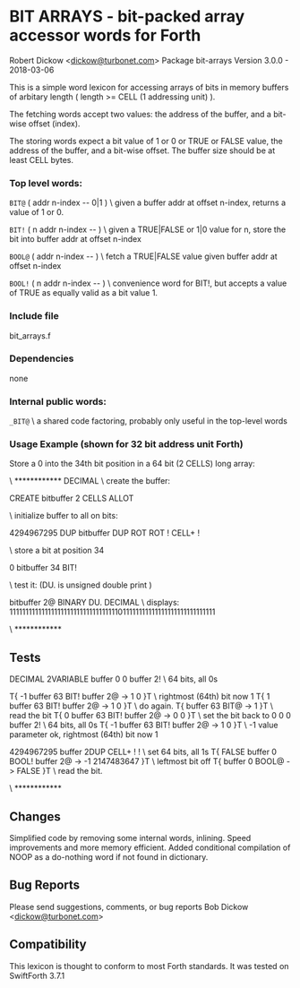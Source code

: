 BIT ARRAYS - bit-packed array accessor words for Forth
============================================
Robert Dickow <<dickow@turbonet.com>>
Package bit-arrays
Version 3.0.0 - 2018-03-06

This is a simple word lexicon for accessing arrays of bits in memory buffers of arbitary length ( length >= CELL (1 addressing unit) ). 

The fetching words accept two values: the address of the buffer, and a bit-wise offset (index).

The storing words expect a bit value of 1 or 0 or TRUE or FALSE value, the address of the buffer, and a bit-wise offset. The buffer size should be at least CELL bytes.

### Top level words:

`BIT@`  ( addr n-index -- 0|1 ) \ given a buffer addr at offset n-index, returns a value of 1 or 0.

`BIT!`  ( n addr n-index -- ) \ given a TRUE|FALSE or 1|0 value for n, store the bit into buffer addr at offset n-index 

`BOOL@` ( addr n-index -- ) \ fetch a TRUE|FALSE value given buffer addr at offset n-index

`BOOL!` ( n addr n-index -- ) \ convenience word for BIT!, but accepts a value of TRUE as equally valid as a bit value 1. 

### Include file

bit_arrays.f

### Dependencies

none

### Internal public words:

`_BIT@`  \ a shared code factoring, probably only useful in the top-level words 

### Usage Example (shown for 32 bit address unit Forth)

Store a 0 into the 34th bit position in a 64 bit (2 CELLS) long array:

\ ************
DECIMAL
\ create the buffer:

CREATE bitbuffer 2 CELLS ALLOT 

\ initialize buffer to all on bits:

4294967295 DUP bitbuffer DUP ROT ROT ! CELL+ !

\ store a bit at position 34

0 bitbuffer 34 BIT!

\ test it: (DU. is unsigned double print )

bitbuffer 2@ BINARY DU. DECIMAL \ displays: 1111111111111111111111111111111111011111111111111111111111111111

\ ************
## Tests

DECIMAL
2VARIABLE buffer
0 0 buffer 2! \ 64 bits, all 0s

T{ -1 buffer 63 BIT! buffer 2@  -> 1 0 }T \ rightmost (64th) bit now 1
T{ 1 buffer 63 BIT! buffer 2@  -> 1 0 }T \ do again.
T{ buffer 63 BIT@   -> 1  }T  \ read the bit 
T{ 0 buffer 63 BIT! buffer 2@  -> 0 0 }T \ set the bit back to 0
0 0 buffer 2! \ 64 bits, all 0s
T{ -1 buffer 63 BIT! buffer 2@  -> 1 0 }T \ -1 value parameter ok, rightmost (64th) bit now 1

4294967295 buffer 2DUP CELL+ ! ! \ set 64 bits, all 1s
T{ FALSE buffer 0 BOOL! buffer 2@ -> -1 2147483647 }T \ leftmost bit off
T{ buffer 0 BOOL@ -> FALSE }T \ read the bit.


\ ************
## Changes

Simplified code by removing some internal words, inlining. Speed improvements and more memory efficient.
Added conditional compilation of NOOP as a do-nothing word if not found in dictionary.

## Bug Reports

Please send suggestions, comments, or bug reports Bob Dickow <<dickow@turbonet.com>>

## Compatibility

This lexicon is thought to conform to most Forth standards. It was tested on SwiftForth 3.7.1


